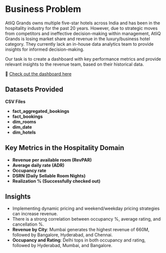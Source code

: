 # Business Problem

AtliQ Grands owns multiple five-star hotels across India and has been in the hospitality industry for the past 20 years. However, due to strategic moves from competitors and ineffective decision-making within management, AtliQ Grands is losing market share and revenue in the luxury/business hotel category. They currently lack an in-house data analytics team to provide insights for informed decision-making.

Our task is to create a dashboard with key performance metrics and provide relevant insights to the revenue team, based on their historical data.

🔗 [Check out the dashboard here](https://shorturl.at/0YH2s)

## Datasets Provided
  **CSV Files**
- **fact_aggregated_bookings**
- **fact_bookings**
- **dim_rooms**
- **dim_date**
- **dim_hotels**

## Key Metrics in the Hospitality Domain
- **Revenue per available room (RevPAR)**
- **Average daily rate (ADR)**
- **Occupancy rate**
- **DSRN (Daily Sellable Room Nights)**
- **Realization % (Successfully checked out)**

## Insights
- Implementing dynamic pricing and weekend/weekday pricing strategies can increase revenue.
- There is a strong correlation between occupancy %, average rating, and cancellation %.
- **Revenue by City**: Mumbai generates the highest revenue of 660M, followed by Bangalore, Hyderabad, and Chennai.
- **Occupancy and Rating**: Delhi tops in both occupancy and rating, followed by Hyderabad, Mumbai, and Bangalore.







